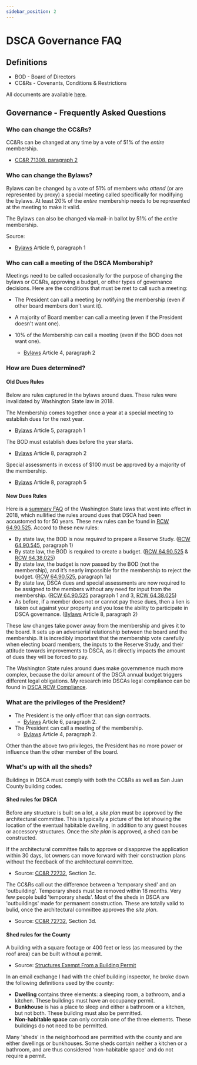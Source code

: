 ```yaml
---
sidebar_position: 2
---
```


# DSCA Governance FAQ

## Definitions

- BOD - Board of Directors
- CC&Rs - Covenants, Conditions & Restrictions

All documents are available [here](/docs/dectur/dsca-governing-documents).

## Governance - Frequently Asked Questions

### Who can change the CC&Rs?

CC&Rs can be changed at any time by a vote of 51% of the _entire_ membership.

- [CC&R 71308, paragraph 2](https://cloudflare-ipfs.com/ipfs/bafybeicysq4ilzsjk7k6bjse3zk6q6gzcljrpwdkipjunzhgh3mnkdavoi/dsca-ccr-01-71308-1969.pdf)

### Who can change the Bylaws?

Bylaws can be changed by a vote of 51% of members _who attend_ (or are represented by proxy) a special meeting called specifically for modifying the bylaws. At least 20% of the _entire_ membership needs to be represented at the meeting to make it valid.

The Bylaws can also be changed via mail-in ballot by 51% of the _entire_ membership.

Source:

- [Bylaws](https://bafybeicbnmvttfqui47lsyxfligeerzmsgv2zzu2setyncl52siqxebhjy.ipfs.dweb.link/dsca-bylaws.pdf) Article 9, paragraph 1

### Who can call a meeting of the DSCA Membership?

Meetings need to be called occasionally for the purpose of changing the bylaws or CC&Rs, approving a budget, or other types of governance decisions. Here are the conditions that must be met to call such a meeting:

- The President can call a meeting by notifying the membership (even if other board members don't want it).
- A majority of Board member can call a meeting (even if the President doesn't want one).
- 10% of the Membership can call a meeting (even if the BOD does not want one).

  - [Bylaws](https://bafybeicbnmvttfqui47lsyxfligeerzmsgv2zzu2setyncl52siqxebhjy.ipfs.dweb.link/dsca-bylaws.pdf) Article 4, paragraph 2

### How are Dues determined?

#### Old Dues Rules
Below are rules captured in the bylaws around dues. These rules were invalidated by Washington State law in 2018.

The Membership comes together once a year at a special meeting to establish dues for the next year.

- [Bylaws](https://bafybeicbnmvttfqui47lsyxfligeerzmsgv2zzu2setyncl52siqxebhjy.ipfs.dweb.link/dsca-bylaws.pdf) Article 5, paragraph 1

The BOD must establish dues before the year starts.

- [Bylaws](https://bafybeicbnmvttfqui47lsyxfligeerzmsgv2zzu2setyncl52siqxebhjy.ipfs.dweb.link/dsca-bylaws.pdf) Article 8, paragraph 2

Special assessments in excess of $100 must be approved by a majority of the membership.

- [Bylaws](https://bafybeicbnmvttfqui47lsyxfligeerzmsgv2zzu2setyncl52siqxebhjy.ipfs.dweb.link/dsca-bylaws.pdf) Article 8, paragraph 5

#### New Dues Rules
Here is a [summary FAQ](https://bafybeibbpq4jnjez7aq5v7jjk6o2kbu42nnldkcerrvcrqwaa2g2vl5j3m.ipfs.dweb.link/washington-hoa-budget-law-faq.pdf) of the Washington State laws that went into effect in 2018, which nullified the rules around dues that DSCA had been accustomed to for 50 years. These new rules can be found in [RCW 64.90.525](https://app.leg.wa.gov/RCW/default.aspx?cite=64.90.525). Accord to these new rules:

- By state law, the BOD is now *required* to prepare a Reserve Study. ([RCW 64.90.545](https://app.leg.wa.gov/RCW/default.aspx?cite=64.90.545), paragraph 1)
- By state law, the BOD is required to create a budget. ([RCW 64.90.525](https://app.leg.wa.gov/RCW/default.aspx?cite=64.90.525) & [RCW 64.38.025](https://app.leg.wa.gov/RCW/default.aspx?cite=64.38.025))
- By state law, the budget is now passed by the BOD (not the membership), and it’s nearly impossible for the membership to reject the budget. ([RCW 64.90.525](https://app.leg.wa.gov/RCW/default.aspx?cite=64.90.525), paragraph 1a)
- By state law, DSCA dues and special assessments are now required to be assigned to the members without any need for input from the membership. ([RCW 64.90.525](https://app.leg.wa.gov/RCW/default.aspx?cite=64.90.525) paragraph 1 and 3, [RCW 64.38.025](https://app.leg.wa.gov/RCW/default.aspx?cite=64.38.025))
- As before, if a member does not or cannot pay these dues, then a lien is taken out against your property and you lose the ability to participate in DSCA governance. ([Bylaws](https://bafybeicbnmvttfqui47lsyxfligeerzmsgv2zzu2setyncl52siqxebhjy.ipfs.dweb.link/dsca-bylaws.pdf) Article 8, paragraph 2)

These law changes take power away from the membership and gives it to the board. It sets up an adverserial relationship between the board and the membership. It is incredibly important that the membership vote carefully when electing board members, the inputs to the Reserve Study, and their attitude towards improvements to DSCA, as it directly impacts the amount of dues they will be forced to pay.

The Washington State rules around dues make governmence much more complex, because the dollar amount of the DSCA annual budget triggers different legal obligations. My research into DSCAs legal compliance can be found in [DSCA RCW Compliance](/docs/dectur/dsca-rcw-compliance).

### What are the privileges of the President?

- The President is the only officer that can sign contracts.
  - [Bylaws](https://bafybeicbnmvttfqui47lsyxfligeerzmsgv2zzu2setyncl52siqxebhjy.ipfs.dweb.link/dsca-bylaws.pdf) Article 6, paragraph 2.
- The President can call a meeting of the membership.
  - [Bylaws](https://bafybeicbnmvttfqui47lsyxfligeerzmsgv2zzu2setyncl52siqxebhjy.ipfs.dweb.link/dsca-bylaws.pdf) Article 4, paragraph 2.

Other than the above two privileges, the President has no more power or influence than the other member of the board.

### What's up with all the sheds?

Buildings in DSCA must comply with both the CC&Rs as well as San Juan County building codes.

#### Shed rules for DSCA

Before any structure is built on a lot, a _site plan_ must be approved by the architectural committee. This is typically a picture of the lot showing the location of the eventual habitable dwelling, in addition to any guest houses or accessory structures. Once the _site plan_ is approved, a shed can be constructed.

If the architectural committee fails to approve or disapprove the application within 30 days, lot owners can move forward with their construction plans without the feedback of the architectural committee.

- Source: [CC&R 72732](https://cloudflare-ipfs.com/ipfs/bafybeie4mezob3j3y44vsrr2uydfmrfof237lsujopzur43ui7ocmctesq/dsca-ccr-02-72732-1970.pdf), Section 3c.

The CC&Rs call out the difference between a 'temporary shed' and an 'outbuilding'. Temporary sheds must be removed within 18 months. Very few people build 'temporary sheds'. Most of the sheds in DSCA are 'outbuildings' made for permanent construction. These are totally valid to bulid, once the architectural committee approves the _site plan_.

- Source: [CC&R 72732](https://cloudflare-ipfs.com/ipfs/bafybeie4mezob3j3y44vsrr2uydfmrfof237lsujopzur43ui7ocmctesq/dsca-ccr-02-72732-1970.pdf), Section 3d.

#### Shed rules for the County

A building with a square footage or 400 feet or less (as measured by the roof area) can be built without a permit.

- Source: [Structures Exempt From a Building Permit](https://bafybeif5d4rm7ymntnjsam42zli6vknjzjr7u5qunchp6z5dykg4ntf5mu.ipfs.dweb.link/exempt-structures-2021.pdf)

In an email exchange I had with the chief building inspector, he broke down the following definitions used by the county:

- **Dwelling** contains three elements: a sleeping room, a bathroom, and a kitchen. These buildings must have an occupancy permit.
- **Bunkhouse** is has a place to sleep and either a bathroom or a kitchen, but not both. These building must also be permitted.
- **Non-habitable space** can only contain one of the three elements. These buildings do not need to be permitted.

Many 'sheds' in the neighborhood are permitted with the county and are either dwellings or bunkhouses. Some sheds contain neither a kitchen or a bathroom, and are thus considered 'non-habitable space' and do not require a permit.
